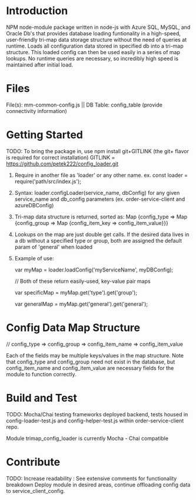 # Introduction
NPM node-module package written in node-js with Azure SQL, MySQL, and Oracle Db's that provides database loading funtionality in a high-speed, user-friendly tri-map data storage structure without the need of queries at runtime. Loads all configuration data stored in specified db into a tri-map structure. This loaded config can then be used easily in a series of map lookups. No runtime queries are necessary, so incredibly high speed is maintained after initial load. 

# Files
File(s): mm-common-config.js || DB Table: config_table (provide connectivity information)

# Getting Started
TODO: To bring the package in, use npm install git+GITLINK (the git+ flavor is required for correct installation)
      GITLINK = https://github.com/petek222/config_loader.git
1. Require in another file as 'loader' or any other name. ex. const loader = require('path/src/index.js');
2. Syntax: loader.configLoader(service_name, dbConfig) for any given service_name and db_config parameters (ex. order-service-client and azureDBConfig)
3. Tri-map data structure is returned, sorted as: Map {config_type => Map {config_group => Map {config_item_key => config_item_value}}}
4. Lookups on the map are just double get calls. If the desired data lives in a db without a specified type or group, both are assigned the default param of 'general' when loaded
5. Example of use: 

      var myMap = loader.loadConfig('myServiceName', myDBConfig);

      // Both of these return easily-used, key-value pair maps

      var specificMap = myMap.get('type').get('group');

      var generalMap = myMap.get('general').get('general');
      
# Config Data Map Structure

// config_type => config_group => config_item_name => config_item_value

Each of the fields may be multiple keys/values in the map structure. Note that config_type and config_group need not exist in the database, but config_item_name and config_item_value are necessary fields for the module to function correctly.

# Build and Test
TODO: Mocha/Chai testing frameworks deployed backend, tests housed in config-loader-test.js and config-helper-test.js within order-service-client repo. 

Module trimap_config_loader is currently Mocha - Chai compatible

# Contribute
TODO: Increase readability : See extensive comments for functionality breakdown
      Deploy module in desired areas, continue offloading config data to service_client_config.

